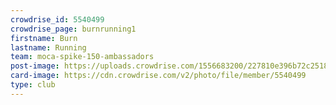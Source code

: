 ```yaml
---
crowdrise_id: 5540499
crowdrise_page: burnrunning1
firstname: Burn 
lastname: Running
team: moca-spike-150-ambassadors
post-image: https://uploads.crowdrise.com/1556683200/227810e396b72c2518f0ef77601d1f8f.jpg
card-image: https://cdn.crowdrise.com/v2/photo/file/member/5540499
type: club
---
```

